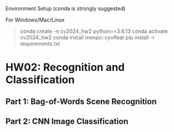 Environment Setup (conda is strongly suggested)

For Windows/Mac/Linux

> conda create -n cv2024_hw2 python==3.6.13
> conda activate cv2024_hw2
> conda install menpo::cyvlfeat
> pip install -r requirements.txt

# HW02: Recognition and Classification

## Part 1: Bag-of-Words Scene Recognition

## Part 2: CNN Image Classification
